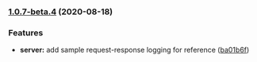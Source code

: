 ### [1.0.7-beta.4](https://github.com/tochka-public/Tochka.JsonRpc/compare/v1.0.7-beta.3...v1.0.7-beta.4) (2020-08-18)


### Features

* **server:** add sample request-response logging for reference ([ba01b6f](https://github.com/tochka-public/Tochka.JsonRpc/commit/ba01b6f7ad24674878fecd278622d42e77215bb0))

